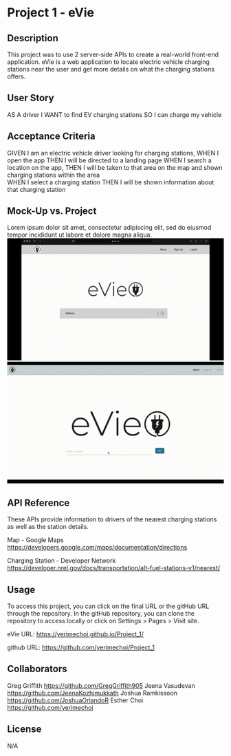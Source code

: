 # Project 1 - eVie

## Description
This project was to use 2 server-side APIs to create a real-world front-end application. eVie is a web application to locate electric vehicle charging stations near the user and get more details on what the charging stations offers.

## User Story
AS A driver
I WANT to find EV charging stations
SO I can charge my vehicle

## Acceptance Criteria
GIVEN I am an electric vehicle driver looking for charging stations,
WHEN I open the app
THEN I will be directed to a landing page
WHEN I search a location on the app,
THEN I will be taken to that area on the map and  shown charging stations within the area                     
WHEN I select a charging station
THEN I will be shown information about that charging station

## Mock-Up vs. Project
Lorem ipsum dolor sit amet, consectetur adipiscing elit, sed do eiusmod tempor incididunt ut labore et dolore magna aliqua.
![Mock-Up](./Assets/mock-up.gif)
![Project](./Assets/final.gif)

## API Reference
These APIs provide information to drivers of the nearest charging stations as well as the station details.

Map - Google Maps
https://developers.google.com/maps/documentation/directions

Charging Station - Developer Network
https://developer.nrel.gov/docs/transportation/alt-fuel-stations-v1/nearest/

## Usage
To access this project, you can click on the final URL or the gitHub URL through the repository. In the gitHub repository, you can clone the repository to access locally or click on Settings > Pages > Visit site.

eVie URL:
https://yerimechoi.github.io/Project_1/

github URL:
https://github.com/yerimechoi/Project_1

## Collaborators
Greg Griffith           https://github.com/GregGriffith905
Jeena Vasudevan         https://github.com/JeenaKozhimukkath
Joshua Ramkissoon       https://github.com/JoshuaOrlandoR
Esther Choi             https://github.com/yerimechoi

## License
N/A
